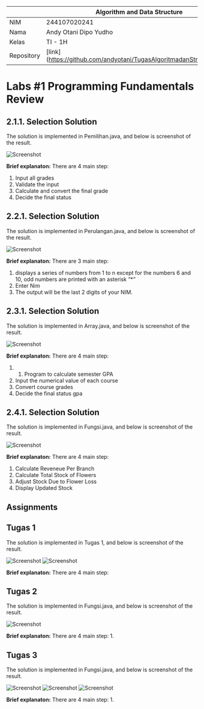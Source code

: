 |  | Algorithm and Data Structure |
|--|--|
| NIM |  244107020241|
| Nama |  Andy Otani Dipo Yudho |
| Kelas | TI - 1H |
| Repository | [link] (https://github.com/andyotani/TugasAlgoritmadanStrukturData1) |

# Labs #1 Programming Fundamentals Review

## 2.1.1. Selection Solution

The solution is implemented in Pemilihan.java, and below is screenshot of the result.

![Screenshot](img1.png)

**Brief explanaton:** There are 4 main step: 
1. Input all grades
2. Validate the input
3. Calculate and convert the final grade
4. Decide the final status

## 2.2.1. Selection Solution
The solution is implemented in Perulangan.java, and below is screenshot of the result.

![Screenshot](img2.png)

**Brief explanaton:** There are 3 main step: 
1. displays a series of numbers from 1 to n except for the numbers 6 and 10, odd numbers are printed with an   asterisk “*”
2. Enter Nim
3. The output will be the last 2 digits of your NIM.


## 2.3.1. Selection Solution
The solution is implemented in Array.java, and below is screenshot of the result.

![Screenshot](img3.png)

**Brief explanaton:** There are 4 main step: 
1. 1. Program to calculate semester GPA
2. Input the numerical value of each course
3. Convert course grades
4. Decide the final status gpa 


## 2.4.1. Selection Solution
The solution is implemented in Fungsi.java, and below is screenshot of the result.

![Screenshot](img4.png)

**Brief explanaton:** There are 4 main step: 
1. Calculate Reveneue Per Branch 
2. Calculate Total Stock of Flowers
3. Adjust Stock Due to Flower Loss
4. Display Updated Stock


 
## Assignments

## Tugas 1
The solution is implemented in Tugas 1, and below is screenshot of the result.

![Screenshot](img5.png)
![Screenshot](img6.png)

**Brief explanaton:** There are 4 main step: 



## Tugas 2
The solution is implemented in Fungsi.java, and below is screenshot of the result.

![Screenshot](img7.png)

**Brief explanaton:** There are 4 main step: 
1.

## Tugas 3
The solution is implemented in Fungsi.java, and below is screenshot of the result.

![Screenshot](img8.png)
![Screenshot](img9.png)
![Screenshot](img10.png)

**Brief explanaton:** There are 4 main step: 
1. 
